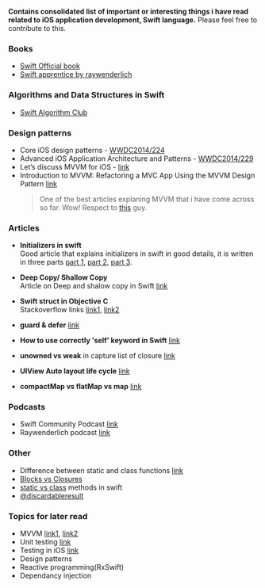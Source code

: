 **Contains consolidated list of important or interesting things i have read related to iOS application development, Swift language.** Please feel free to contribute to this.

### Books
- [Swift Official book](https://docs.swift.org/swift-book/)
- [Swift apprentice by raywenderlich](https://store.raywenderlich.com/products/swift-apprentice)

### Algorithms and Data Structures in Swift
- [Swift Algorithm Club](https://github.com/raywenderlich/swift-algorithm-club)

### Design patterns
- Core iOS design patterns - [WWDC2014/224](https://developer.apple.com/videos/play/wwdc2014/224/)
- Advanced iOS Application Architecture and Patterns - [WWDC2014/229](https://developer.apple.com/videos/play/wwdc2014/229/)
- Let’s discuss MVVM for iOS - [link](https://medium.com/@ramshandilya/lets-discuss-mvvm-for-ios-a7960c2f04c7)
- Introduction to MVVM: Refactoring a MVC App Using the MVVM Design Pattern [link](https://www.appcoda.com/mvvm-vs-mvc/)   
  > One of the best articles explaning MVVM that i have come across so far. Wow! Respect to [this](https://www.appcoda.com/author/andrewjaffee/) guy.

### Articles
- **Initializers in swift**    
Good article that explains initializers in swift in good details, it is written in three parts [part 1](https://medium.com/@abhimuralidharan/initializers-in-swift-part-1-intro-convenience-and-designated-intializers-9adf5632fb52), [part 2](https://medium.com/@abhimuralidharan/initializers-in-swift-part-2-failable-initializers-in-swift-63a464fcf8d7), [part 3](https://medium.com/@abhimuralidharan/initializers-in-swift-part-3-required-initializers-in-swift-d975cc9a2932).

- **Deep Copy/ Shallow Copy**    
Article on Deep and shalow copy in Swift [link](https://medium.freecodecamp.org/deep-copy-vs-shallow-copy-and-how-you-can-use-them-in-swift-c623833f5ad3)

- **Swift struct in Objective C**    
Stackoverflow links [link1](https://stackoverflow.com/questions/26173234/how-to-use-swift-struct-in-objective-c), [link2](https://stackoverflow.com/questions/44845624/is-there-a-way-to-use-swift-structs-in-objective-c-without-making-them-classes?noredirect=1&lq=1)

- **guard & defer** [link](https://nshipster.com/guard-and-defer/)

- **How to use correctly 'self' keyword in Swift** [link](https://dmitripavlutin.com/how-to-use-correctly-self-keyword-in-swift/)
- **unowned vs weak** in capture list of closure [link](https://www.uraimo.com/2016/10/27/unowned-or-weak-lifetime-and-performance/)
- **UIView Auto layout life cycle** [link](http://www.vadimbulavin.com/view-auto-layout-life-cycle/)
- **compactMap vs flatMap vs map** [link](https://www.avanderlee.com/swift/compactmap-flatmap-differences-explained/)

### Podcasts
- Swift Community Podcast [link](https://www.swiftcommunitypodcast.org/)
- Raywenderlich podcast [link](https://www.raywenderlich.com/podcast)

### Other
- Difference between static and class functions [link](https://stackoverflow.com/questions/25156377/what-is-the-difference-between-static-func-and-class-func-in-swift/25157453)
- [Blocks vs Closures](https://stackoverflow.com/questions/26374792/difference-between-block-objective-c-and-closure-swift-in-ios)
- [static vs class](https://docs.swift.org/swift-book/LanguageGuide/Methods.html#) methods in swift
- [@discardableresult](https://medium.com/@patrickbdev/swift-3-discardable-result-c45ab49c76ef)

### Topics for later read
- MVVM [link1](https://www.appcoda.com/mvvm-vs-mvc/), [link2](https://medium.com/flawless-app-stories/how-to-use-a-model-view-viewmodel-architecture-for-ios-46963c67be1b)
- Unit testing [link](https://www.raywenderlich.com/709-ios-unit-testing-and-ui-testing-tutorial)
- Testing in iOS [link](https://www.raywenderlich.com/3530-testing-in-ios)
- Design patterns
- Reactive programming(RxSwift)
- Dependancy injection

